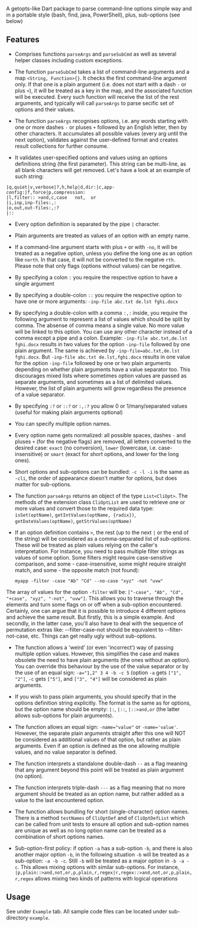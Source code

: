 A getopts-like Dart package to parse command-line options simple way and in a portable style (bash, find, java, PowerShell), plus, sub-options (see below)

## Features

- Comprises functions `parseArgs` and `parseSubCmd` as well as several helper classes including custom exceptions.

- The function `parseSubCmd` takes a list of command-line arguments and a map `<String, Function>{}`. It checks the first command-line argument only. If that one is a plain argument (i.e. does not start with a dash `-` or plus `+`), it will be treated as a key in the map, and the associated function will be executed. Every such function will receive the list of the rest arguments, and typically will call `parseArgs` to parse secific set of options and their values.

- The function `parseArgs` recognises options, i.e. any words starting with one or more dashes `-` or pluses `+` followed by an English letter, then by other characters. It accumulates all possible values (every arg until the next option), validates against the user-defined format and creates result collections for further consume.

- It validates user-specified options and values using an options definitions string (the first parameter). This string can be multi-line, as all blank characters will get removed. Let's have a look at an example of such string:

```
|q,quiet|v,verbose|?,h,help|d,dir:|c,app-config:|f,force|p,compression:
|l,filter:: >and,c,case   not,  or 
|i,inp,inp-files:,:
|o,out,out-files:,:?
|::
```

- Every option definition is separated by the pipe `|` character.

- Plain arguments are treated as values of an option with an empty name.

- If a command-line argument starts with plus `+` or with `-no`, it will be treated as a negative option, unless you define the long one as an option like `north`. In that case, it will not be converted to the negatve `rth`. Please note that only flags (options without values) can be negative.

- By specifying a colon `:` you require the respective option to have a single argument

- By specifying a double-colon `::` you require the respective option to have one or more arguments: `-inp-file abc.txt de.lst fghi.docx`

- By specifying a double-colon with a comma `:,:` inside, you require the following argument to represent a list of values which should be split by comma. The absense of comma means a single value. No more value will be linked to this option. You can use any other character instead of a comma except a pipe and a colon. Example: `-inp-file abc.txt,de.lst fghi.docx` results in two values for the option `-inp-file` followed by one plain argument. The same is achieved by `-inp-file=abc.txt,de.lst fghi.docx`. But `-inp-file abc.txt de.lst,fghi.docx` results in one value for the option `-inp-file` followed by one or two plain arguments depending on whether plain arguments have a value separator too. This discourages mixed lists where sometimes option values are passed as separate arguments, and sometimes as a list of delimited values. However, the list of plain arguments will grow regardless the presence of a value separator.

- By specifying `:?` or `::?` or `:,:?` you allow 0 or 1/many/separated values (useful for making plain arguments optional)

- You can specify multiple option names.

- Every option name gets normalized: all possible spaces, dashes `-` and pluses `+` (for the negative flags) are removed, all letters converted to the desired case: `exact` (no conversion), `lower` (lowercase, i.e. case-insensitive) or `smart` (exact for short options, and lower for the long ones).

- Short options and sub-options can be bundled: `-c -l -i` is the same as `-cli`, the order of appearance doesn't matter for options, but does matter for sub-options.

- The function `parseArgs` returns an object of the type `List<CliOpt>`. The methods of the extension class `CliOptList` are used to retrieve one or more values and convert those to the required data type: `isSet(optName)`, `getIntValues(optName, {radix})`, `getDateValues(optName)`, `getStrValues(optName)`

- If an option definition contains `>`, the rest (up to the next `|` or the end of the string) will be considered as a comma-separated list of _sub-options_. These will be treated as plain values relying on the caller's interpretation. For instance, you need to pass multiple filter strings as values of some option. Some filters might require case-sensitive comparison, and some - case-insensitive, some might require straight match, and some - the opposite match (not found):

  `myapp -filter -case "Ab" "Cd" --no-case "xyz" -not "uvw"`

The array of values for the option `-filter` will be: `["-case", "Ab", "Cd", "+case", "xyz", "-not", "uvw"]`. This allows you to traverse through the elements and turn some flags on or off when a sub-option encountered. Certainly, one can argue that it is possible to introduce 4 different options and achieve the same result. But firstly, this is a simple example. And secondly, in the latter case, you'll also have to deal with the sequence of permutation extras like: --filter-case-not should be equivalent to --filter-not-case, etc. Things can get really ugly without sub-options.

- The function allows a 'weird' (or even 'incorrect') way of passing multiple option values. However, this simplifies the case and makes obsolete the need to have plain arguments (the ones without an option). You can override this behaviour by the use of the value separator or by the use of an equal sign: `-a="1,2" 3 4 -b -c 5` (option `-a` gets `["1", "2"]`, `-c` gets `["5"]`, and `["3", "4"]` will be considered as plain arguments.

- If you wish to pass plain arguments, you should specify that in the options definition string explicitly. The format is the same as for options, but the  option name should be empty: `|:`, `|::`, `|::>and,or` (the latter allows sub-options for plain arguments).

- The function allows an equal sign: `-name="value"` or `-name='value'`. However, the separate plain arguments straight after this one will NOT be considered as additional values of that option, but rather as plain arguments. Even if an option is defined as the one allowing multiple values, and no value separator is defined.

- The function interprets a standalone double-dash `--` as a flag meaning that any argument beyond this point will be treated as plain argument (no option).

- The function interprets triple-dash `---` as a flag meaning that no more argument should be treated as an option name, but rather added as a value to the last encountered option.

- The function allows bundling for short (single-character) option names. There is a method `testNames` of `CliOptDef` and of `CliOptDefList` which can be called from unit tests to ensure all option and sub-option names are unique as well as no long option name can be treated as a combination of short options names.

- Sub-option-first policy: if option `-a` has a sub-option `-b`, and there is also another major option `-b`, in the following situation `-b` will be treated as a sub-option: `-a -b -c`. Still `-b` will be treated as a major option in `-b -a -c`. This allows mixing options with similar sub-options. For instance, `|p,plain::>and,not,or,p,plain,r,regex|r,regex::>and,not,or,p,plain,r,regex` allows mixing two kinds of patterns with logical operations

## Usage

See under `Example` tab. All sample code files can be located under sub-directory `example`.
